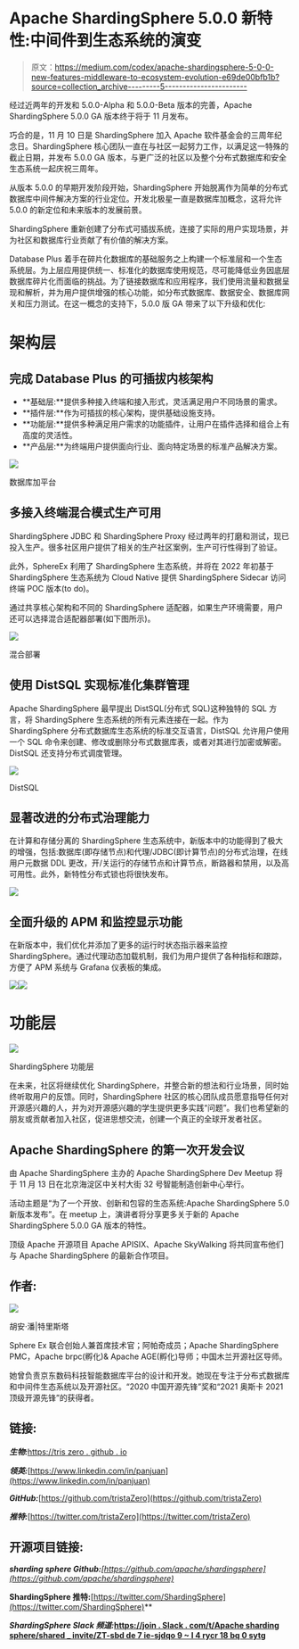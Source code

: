# Apache ShardingSphere 5.0.0 新特性:中间件到生态系统的演变

> 原文：<https://medium.com/codex/apache-shardingsphere-5-0-0-new-features-middleware-to-ecosystem-evolution-e69de00bfb1b?source=collection_archive---------5----------------------->

经过近两年的开发和 5.0.0-Alpha 和 5.0.0-Beta 版本的完善，Apache ShardingSphere 5.0.0 GA 版本终于将于 11 月发布。

巧合的是，11 月 10 日是 ShardingSphere 加入 Apache 软件基金会的三周年纪念日。ShardingSphere 核心团队一直在与社区一起努力工作，以满足这一特殊的截止日期，并发布 5.0.0 GA 版本，与更广泛的社区以及整个分布式数据库和安全生态系统一起庆祝三周年。

从版本 5.0.0 的早期开发阶段开始，ShardingSphere 开始脱离作为简单的分布式数据库中间件解决方案的行业定位。开发北极星一直是数据库加概念，这将允许 5.0.0 的新定位和未来版本的发展前景。

ShardingSphere 重新创建了分布式可插拔系统，连接了实际的用户实现场景，并为社区和数据库行业贡献了有价值的解决方案。

Database Plus 着手在碎片化数据库的基础服务之上构建一个标准层和一个生态系统层。为上层应用提供统一、标准化的数据库使用规范，尽可能降低业务因底层数据库碎片化而面临的挑战。为了链接数据库和应用程序，我们使用流量和数据呈现和解析，并为用户提供增强的核心功能，如分布式数据库、数据安全、数据库网关和压力测试。在这一概念的支持下，5.0.0 版 GA 带来了以下升级和优化:

# **架构层**

## 完成 Database Plus 的可插拔内核架构

*   **基础层:**提供多种接入终端和接入形式，灵活满足用户不同场景的需求。
*   **插件层:**作为可插拔的核心架构，提供基础设施支持。
*   **功能层:**提供多种满足用户需求的功能插件，让用户在插件选择和组合上有高度的灵活性。
*   **产品层:**为终端用户提供面向行业、面向特定场景的标准产品解决方案。

![](img/156a23e8d2a4559eb3e15233ab79d761.png)

数据库加平台

## **多接入终端混合模式生产可用**

ShardingSphere JDBC 和 ShardingSphere Proxy 经过两年的打磨和测试，现已投入生产。很多社区用户提供了相关的生产社区案例，生产可行性得到了验证。

此外，SphereEx 利用了 ShardingSphere 生态系统，并将在 2022 年初基于 ShardingSphere 生态系统为 Cloud Native 提供 ShardingSphere Sidecar 访问终端 POC 版本(to do)。

通过共享核心架构和不同的 ShardingSphere 适配器，如果生产环境需要，用户还可以选择混合适配器部署(如下图所示)。

![](img/650698ba05f491eb64738a0a28291895.png)

混合部署

## 使用 DistSQL 实现标准化集群管理

Apache ShardingSphere 最早提出 DistSQL(分布式 SQL)这种独特的 SQL 方言，将 ShardingSphere 生态系统的所有元素连接在一起。作为 ShardingSphere 分布式数据库生态系统的标准交互语言，DistSQL 允许用户使用一个 SQL 命令来创建、修改或删除分布式数据库表，或者对其进行加密或解密。DistSQL 还支持分布式调度管理。

![](img/cb6a562b6aaa1e86660978ed764fd93c.png)

DistSQL

## 显著改进的分布式治理能力

在计算和存储分离的 ShardingSphere 生态系统中，新版本中的功能得到了极大的增强，包括:数据库(即存储节点)和代理/JDBC(即计算节点)的分布式治理，在线用户元数据 DDL 更改，开/关运行的存储节点和计算节点，断路器和禁用，以及高可用性。此外，新特性分布式锁也将很快发布。

![](img/1a5083721be781ec70828c7986846342.png)

## 全面升级的 APM 和监控显示功能

在新版本中，我们优化并添加了更多的运行时状态指示器来监控 ShardingSphere。通过代理动态加载机制，我们为用户提供了各种指标和跟踪，方便了 APM 系统与 Grafana 仪表板的集成。

![](img/9ba0538df60071d5173f44bd2d5c74c9.png)![](img/60c7fab4bd118dcf98860890830d261c.png)

# **功能层**

![](img/14cf3116444f2d5803c53332c4b43d5d.png)

ShardingSphere 功能层

在未来，社区将继续优化 ShardingSphere，并整合新的想法和行业场景，同时始终听取用户的反馈。同时，ShardingSphere 社区的核心团队成员愿意指导任何对开源感兴趣的人，并为对开源感兴趣的学生提供更多实践“问题”。我们也希望新的朋友或贡献者加入社区，促进思想交流，创建一个真正的全球开发者社区。

## Apache ShardingSphere 的第一次开发会议

由 Apache ShardingSphere 主办的 Apache ShardingSphere Dev Meetup 将于 11 月 13 日在北京海淀区中关村大街 32 号智能制造创新中心举行。

活动主题是“为了一个开放、创新和包容的生态系统:Apache ShardingSphere 5.0 新版本发布”。在 meetup 上，演讲者将分享更多关于新的 Apache ShardingSphere 5.0.0 GA 版本的特性。

顶级 Apache 开源项目 Apache APISIX、Apache SkyWalking 将共同宣布他们与 Apache ShardingSphere 的最新合作项目。

## **作者:**

![](img/30f7f5536cc160aed6b1b1882b504363.png)

胡安·潘|特里斯塔

Sphere Ex 联合创始人兼首席技术官；阿帕奇成员；Apache ShardingSphere PMC，Apache brpc(孵化)& Apache AGE(孵化)导师；中国木兰开源社区导师。

她曾负责京东数码科技智能数据库平台的设计和开发。她现在专注于分布式数据库和中间件生态系统以及开源社区。“2020 中国开源先锋”奖和“2021 奥斯卡 2021 顶级开源先锋”的获得者。

## **链接:**

***生物:***[https://tris zero . github . io](https://tristazero.github.io/)

***领英:***[https://www.linkedin.com/in/panjuan](https://www.linkedin.com/in/panjuan)

***GitHub:***[https://github.com/tristaZero](https://github.com/tristaZero)

***推特:***[https://twitter.com/tristaZero](https://twitter.com/tristaZero)

## **开源项目链接:**

***sharding sphere Github:****[https://github.com/apache/shardingsphere](https://github.com/apache/shardingsphere)*

****ShardingSphere 推特:****[https://twitter.com/ShardingSphere](https://twitter.com/ShardingSphere)**

*****ShardingSphere Slack 频道:***[https://join . Slack . com/t/Apache sharding sphere/shared _ invite/ZT-sbd de 7 ie-sjdqo 9 ~ I 4 rycr 18 bq 0 sytg](https://join.slack.com/t/apacheshardingsphere/shared_invite/zt-sbdde7ie-SjDqo9~I4rYcR18bq0SYTg)**